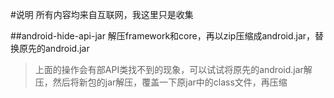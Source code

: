 #说明
所有内容均来自互联网，我这里只是收集

##android-hide-api-jar
解压framework和core，再以zip压缩成android.jar，替换原先的android.jar
>上面的操作会有部API类找不到的现象，可以试试将原先的android.jar解压，然后将新包的jar解压，覆盖一下原jar中的class文件，再压缩 